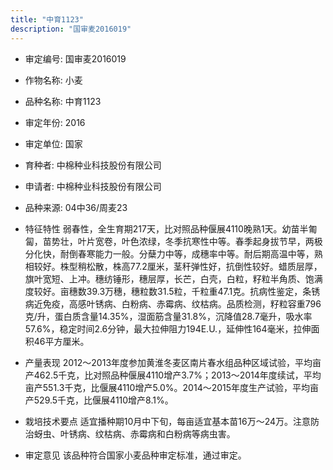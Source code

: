 ```yaml
---
title: "中育1123"
description: "国审麦2016019"
---
```

* 审定编号:  国审麦2016019

*  作物名称:  小麦

*  品种名称:  中育1123

*  审定年份:  2016

*  审定单位:  国家

* 育种者:  中棉种业科技股份有限公司

*  申请者:  中棉种业科技股份有限公司

*  品种来源:  04中36/周麦23

*  特征特性
弱春性，全生育期217天，比对照品种偃展4110晚熟1天。幼苗半匍匐，苗势壮，叶片宽卷，叶色浓绿，冬季抗寒性中等。春季起身拔节早，两极分化快，耐倒春寒能力一般。分蘖力中等，成穗率中等。耐后期高温中等，熟相较好。株型稍松散，株高77.2厘米，茎秆弹性好，抗倒性较好。蜡质层厚，旗叶宽短、上冲。穗纺锤形，穗层厚，长芒，白壳，白粒，籽粒半角质、饱满度较好。亩穗数39.3万穗，穗粒数31.5粒，千粒重47.1克。抗病性鉴定，条锈病近免疫，高感叶锈病、白粉病、赤霉病、纹枯病。品质检测，籽粒容重796克/升，蛋白质含量14.35%，湿面筋含量31.8%，沉降值28.7毫升，吸水率57.6%，稳定时间2.6分钟，最大拉伸阻力194E.U.，延伸性164毫米，拉伸面积46平方厘米。

*  产量表现
2012～2013年度参加黄淮冬麦区南片春水组品种区域试验，平均亩产462.5千克，比对照品种偃展4110增产3.7%；2013～2014年度续试，平均亩产551.3千克，比偃展4110增产5.0%。2014～2015年度生产试验，平均亩产529.5千克，比偃展4110增产8.1%。

*  栽培技术要点
适宜播种期10月中下旬，每亩适宜基本苗16万～24万。注意防治蚜虫、叶锈病、纹枯病、赤霉病和白粉病等病虫害。

*  审定意见
该品种符合国家小麦品种审定标准，通过审定。
